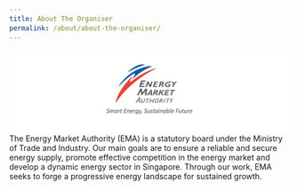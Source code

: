 ```yaml
---
title: About The Organiser
permalink: /about/about-the-organiser/
---
```


![EMA logo](/images/abt-ema.png)
The Energy Market Authority (EMA) is a statutory board under the Ministry of Trade and Industry. Our main goals are to ensure a reliable and secure energy supply, promote effective competition in the energy market and develop a dynamic energy sector in Singapore. Through our work, EMA seeks to forge a progressive energy landscape for sustained growth. 
